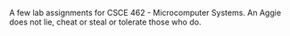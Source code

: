 A few lab assignments for CSCE 462 - Microcomputer Systems.
An Aggie does not lie, cheat or steal or tolerate those who do.
